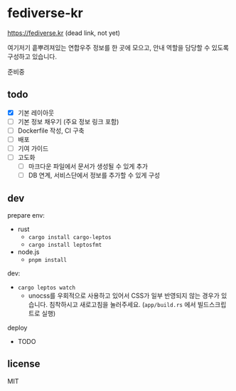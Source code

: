 # fediverse-kr

https://fediverse.kr (dead link, not yet)

여기저기 흩뿌려져있는 연합우주 정보를 한 곳에 모으고, 안내 역할을 담당할 수 있도록 구성하고 있습니다.

준비중

## todo

- [x] 기본 레이아웃
- [ ] 기본 정보 채우기 (주요 정보 링크 포함)
- [ ] Dockerfile 작성, CI 구축
- [ ] 배포
- [ ] 기여 가이드
- [ ] 고도화
    - [ ] 마크다운 파일에서 문서가 생성될 수 있게 추가
    - [ ] DB 연계, 서비스단에서 정보를 추가할 수 있게 구성

## dev

prepare env:

- rust
    - `cargo install cargo-leptos`
    - `cargo install leptosfmt`
- node.js
    - `pnpm install`

dev:

- `cargo leptos watch`
    - unocss를 우회적으로 사용하고 있어서 CSS가 일부 반영되지 않는 경우가 있습니다. 침착하시고 새로고침을 눌러주세요. (`app/build.rs` 에서 빌드스크립트로 실행)

deploy

- TODO

## license

MIT